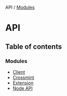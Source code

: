 API / [Modules](modules.md)

# API

## Table of contents

### Modules

- [Client](modules/Client.md)
- [Crossmint](modules/Crossmint.md)
- [Extension](modules/Extension.md)
- [Node API](modules/Node_API.md)
